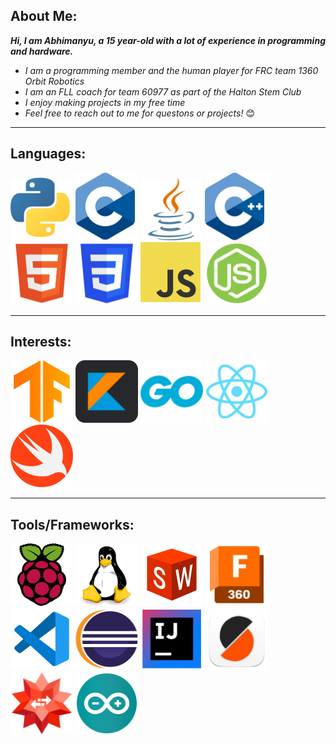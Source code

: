 ## About Me:

***Hi, I am Abhimanyu, a 15 year-old with a lot of experience in programming and hardware.***

 - _I am a programming member and the human player for FRC team 1360 Orbit Robotics_
 - _I am an FLL coach for team 60977 as part of the Halton Stem Club_
 - _I enjoy making projects in my free time_
 - _Feel free to reach out to me for questons or projects!_ 😊


__________________________________________________________________________

## Languages:

![Python Logo](Python_logo_small_1inch_mrk2.png) ![C Logo](C_logo_small_1inch.png) ![java Logo](Java_logo_small_1inch_mrk2.png) ![C++ logo](C++_logo_small_1inch.png) ![HTML Logo](HTML_logo_small_1inch.png) ![CSS Logo](CSS_logo_small_1inch.png) ![JavaScript Logo](JS_logo_small_1inch.png) ![Node.js logo](Node_logo_small_1inch.png)

__________________________________________________________________________

## Interests:

![Tensorflow Logo](Tensorflow_logo_small_1inch.png) ![Kotlin Logo](Kotlin_logo_small_1inch.png) ![GO Logo](GO_logo_small_1inch.png) ![React Logo](React_logo_small_1inch.png) ![Swift Logo](Swift_logo_small_1inch.png)

__________________________________________________________________________

## Tools/Frameworks:

![Raspberry Pi](Rasp_logo_small_1inch.png) ![Linux Logo](Linux_logo_small_1inch.png) ![Solidworks Logo](SolidWorks_logo_small_1inch.png) ![Fusion 360 logo](Fusion_360_logo_small_1inch_mrk2.png) ![VSCode Logo](VSCode_logo_small_1inch.png) ![Eclipse Logo](Eclipse_logo_small_1inch.png) ![IntelliJ Logo](IntelliJ_logo_small_1inch.png) ![Prusa Slicer Logo](Prusa_Slicer_logo_small_1inch.png) ![Wolfram Logo](Wolfram_logo_small_1inch_mrk2.png) ![Arduino Logo](Arduino_logo_small_1inch.png)


